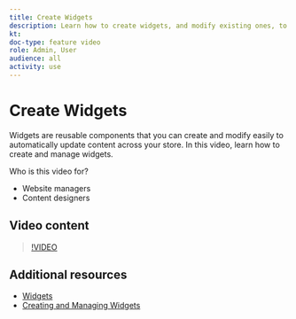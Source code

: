 ```yaml
---
title: Create Widgets
description: Learn how to create widgets, and modify existing ones, to automatically update content across your store.
kt: 
doc-type: feature video
role: Admin, User
audience: all
activity: use
---
```

# Create Widgets

Widgets are reusable components that you can create and modify easily to automatically update content across your store. In this video, learn how to create and manage widgets.

Who is this video for?

- Website managers
- Content designers

## Video content

>[!VIDEO](https://video.tv.adobe.com/v/343786?quality=12&learn=on)

## Additional resources

- [Widgets](https://docs.magento.com/user-guide/cms/widgets.html)
- [Creating and Managing Widgets](https://docs.magento.com/user-guide/cms/widget-create.html)
